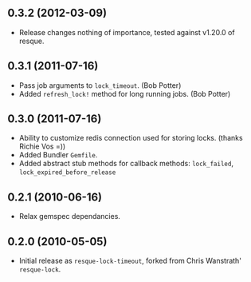 ## 0.3.2 (2012-03-09)

* Release changes nothing of importance, tested against v1.20.0 of resque.

## 0.3.1 (2011-07-16)

* Pass job arguments to `lock_timeout`. (Bob Potter)
* Added `refresh_lock!` method for long running jobs. (Bob Potter)

## 0.3.0 (2011-07-16)

* Ability to customize redis connection used for storing locks.
  (thanks Richie Vos =))
* Added Bundler `Gemfile`.
* Added abstract stub methods for callback methods:
  `lock_failed`, `lock_expired_before_release`

## 0.2.1 (2010-06-16)

* Relax gemspec dependancies.

## 0.2.0 (2010-05-05)

* Initial release as `resque-lock-timeout`, forked from Chris Wanstrath'
`resque-lock`.